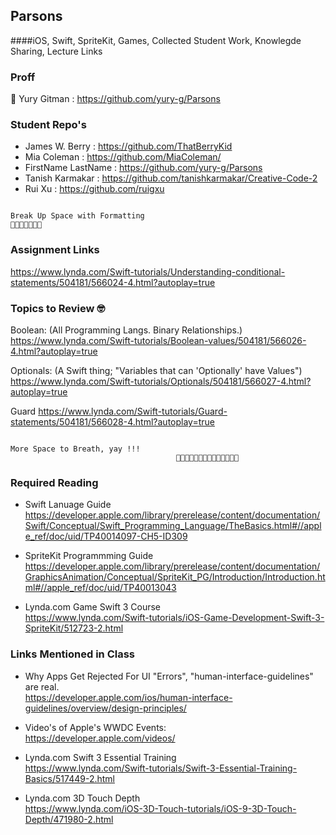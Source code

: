 ## Parsons 
####iOS, Swift, SpriteKit, Games, Collected Student Work, Knowlegde Sharing, Lecture Links

### Proff
🦁 Yury Gitman : https://github.com/yury-g/Parsons

### Student Repo's  
* James W. Berry : https://github.com/ThatBerryKid
* Mia Coleman : https://github.com/MiaColeman/
* FirstName LastName : https://github.com/yury-g/Parsons
* Tanish Karmakar : https://github.com/tanishkarmakar/Creative-Code-2
* Rui Xu : https://github.com/ruigxu

```

Break Up Space with Formatting 
🐶🐱🦊🐯🐰🙈🦁

```
### Assignment Links
 https://www.lynda.com/Swift-tutorials/Understanding-conditional-statements/504181/566024-4.html?autoplay=true
 
 
### Topics to Review  🤓
Boolean:  (All Programming Langs. Binary Relationships.)
https://www.lynda.com/Swift-tutorials/Boolean-values/504181/566026-4.html?autoplay=true

Optionals: (A Swift thing; "Variables that can 'Optionally' have Values")
https://www.lynda.com/Swift-tutorials/Optionals/504181/566027-4.html?autoplay=true

Guard
https://www.lynda.com/Swift-tutorials/Guard-statements/504181/566028-4.html?autoplay=true


```

More Space to Breath, yay !!!
                                     🐯🐰🐰🦊🐯🐰🐶🐱🦊🐯🐰🙈🦁🦁            

```



### Required Reading
* Swift Lanuage Guide   
https://developer.apple.com/library/prerelease/content/documentation/Swift/Conceptual/Swift_Programming_Language/TheBasics.html#//apple_ref/doc/uid/TP40014097-CH5-ID309

*  SpriteKit Programmming Guide   
https://developer.apple.com/library/prerelease/content/documentation/GraphicsAnimation/Conceptual/SpriteKit_PG/Introduction/Introduction.html#//apple_ref/doc/uid/TP40013043

*  Lynda.com Game Swift 3 Course   
https://www.lynda.com/Swift-tutorials/iOS-Game-Development-Swift-3-SpriteKit/512723-2.html




### Links Mentioned in Class
*  Why Apps Get Rejected For UI "Errors", "human-interface-guidelines" are real.   
https://developer.apple.com/ios/human-interface-guidelines/overview/design-principles/

*  Video's of Apple's WWDC Events:  
https://developer.apple.com/videos/

*  Lynda.com Swift 3 Essential Training  
https://www.lynda.com/Swift-tutorials/Swift-3-Essential-Training-Basics/517449-2.html

*  Lynda.com  3D Touch Depth  
https://www.lynda.com/iOS-3D-Touch-tutorials/iOS-9-3D-Touch-Depth/471980-2.html

